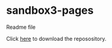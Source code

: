 # sandbox3-pages

Readme file


Click [here](https://github.com/CBSDLab/sandbox3-pages/archive/refs/heads/main.zip) to download the reposository. 
